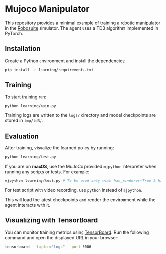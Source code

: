 # Mujoco Manipulator

This repository provides a minimal example of training a robotic manipulator in the [Robosuite](https://robosuite.ai/) simulator. The agent uses a TD3 algorithm implemented in PyTorch.

## Installation

Create a Python environment and install the dependencies:

```bash
pip install -r learning/requirements.txt
```

## Training

To start training run:

```bash
python learning/main.py 
```

Training logs are written to the `logs/` directory and model checkpoints are stored in `tmp/td3/`.

## Evaluation

After training, visualize the learned policy by running:

```bash
python learning/test.py
```

If you are on **macOS**, use the MuJoCo provided `mjpython` interpreter when running any scripts or tests. For example:

```bash
mjpython learning/test.py # To be used only with has_renderer=True & has_offscreen_renderer=False
```

For test script with video recording, use `python` instead of `mjpython`.

This will load the latest checkpoints and render the environment while the agent interacts with it.

## Visualizing with TensorBoard

You can monitor training metrics using [TensorBoard](https://www.tensorflow.org/tensorboard). Run the following command and open the displayed URL in your browser:

```bash
tensorboard --logdir="logs" --port 6006
```
